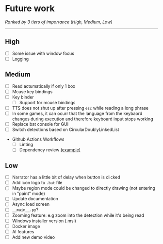 # Future work
*Ranked by 3 tiers of importance (High, Medium, Low)*

---
## High
- [ ] Some issue with window focus
- [ ] Logging
## Medium
- [ ] Read actumatically if  only 1 box
- [ ] Mouse key bindings
- [ ] Key binder
  - [ ] Support for mouse bindings
- [ ] TTS does not shut up after pressing `esc` while reading a long phrase
- [ ] In some games, it can ocurr that the language from the keybaord changes during execution and therefore keyboard input stops working
- [ ] Replace bat console for GUI
- [ ] Switch detections based on CircularDoublyLinkedList
- Github Actions Workflows
    - [ ] Linting
    - [ ] Dependency review [(example)](https://github.com/badges/shields/blob/master/.github/workflows/enforce-dependency-review.yml)
## Low
  - [ ] Narrator has a little bit of delay when button is clicked
  - [ ] Add icon logo to `.bat` file
  - [ ] Maybe region mode could be changed to directly drawing (not entering in "paint" mode)
  - [ ] Update documentation
  - [ ] Async load screen
  - [ ] `__main__.py`?
  - [ ] Zooming feature: e.g zoom into the detection while it's being read
  - [ ] Windows installer version (.msi)
  - [ ] Docker image
  - [ ] AI features
  - [ ] Add new demo video
